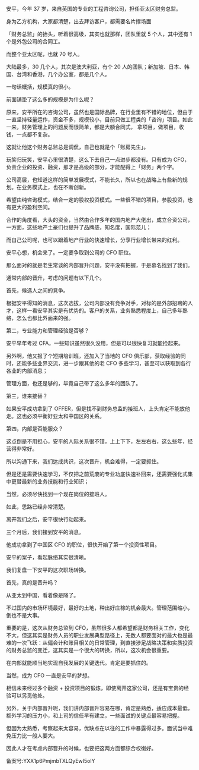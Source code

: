 安平，今年 37 岁，来自英国的专业的工程咨询公司，担任亚太区财务总监。

身为乙方机构，大家都清楚，出去拜访客户，都需要名片撑场面

「财务总监」的抬头，听着很高级，其实也就那样，团队里就 5 个人，其中还有 1 个是外包公司的合同工。

而整个亚太区呢，也就 70 号人。

大陆最多，30 几个人，其次是澳大利亚，有个 20 人的团队；新加坡、日本、韩国、台湾和香港，几个办公室，都是几个人。

一句话概括，规模真的很小。

前面铺垫了这么多的规模是为什么呢？

原来，安平所在的咨询公司，虽然也是国际品牌，在行业里有不错的地位，但由于一直坚持轻量运作，资金不多，规模较小，目前只做工程类的「咨询」项目。如此一来，财务管理上的问题反而很简单，都是大额合同式， 拿项目，做项目，收钱，一点都不复杂。

这就让他这个财务总监总是调侃，自己也就是个「账房先生」。

玩笑归玩笑，安平心里很清楚，这么下去自己一点进步都没有。只有成为 CFO，负责企业的投资、融资，那才是高级的部分，才能配得上「财务」两个字。

公司高层，也知道这样的简单发展模式，不能长久，所以也在战略上有些新的规划。在业务模式上，也在不断创新。

希望由纯咨询模式，结合一定的股权投资模式。一些很不错的项目，参股投资，也有更大的盈利空间。

合作的角度看，大头的资金，当然由合作多年的国内地产大佬出，成立合资公司，一方面，这些地产土豪们也提升了品牌感，知名度，国际范儿；

而自己公司呢，也可以跟着地产行业的快速增长，分享行业增长带来的红利。

安平心想，机会来了。一定要争取到公司的 CFO 职位。

那么面对的就是老生常谈的内部晋升问题，安平没有把握，于是慕名找到了我们。

通常内部的晋升，考虑的问题有以下几个。

首先，候选人之间的竞争。

根据安平得知的消息，这次选拔，公司内部没有竞争对手，对标的是外部招聘的人才，这样一看安平其实是有优势的。客户的关系，业务熟悉程度上，自己多年熟络，怎么也都比外面来的强。

第二，专业能力和管理经验是否够？

安平早年考过 CFA，一些知识虽然很久没用，但是可以很快复习就能捡起来。

另外啊，他又报了个短期培训班，还加入了当地的 CFO 俱乐部，获取经验的同时，还能多些业界交流，进一步跟其他的老 CFO 多些学习，甚至可以获取到各行各业的内部消息；

管理方面，也还是够的，毕竟自己带了这么多年的团队了。

第三，谁来接替？

如果安平成功拿到了 OFFER，但是找不到财务总监的接班人，上头肯定不能放他走。这也必须平衡好亚太和中国区的关系。

第四，内部是否能服众？

这点倒是不用担心，安平的人际关系很不错，上上下下，左左右右，这么些年，经营得非常好。

所以沟通下来，我们达成共识，这次晋升，机会难得，一定要抓住。

但是还是需要快速学习，不仅把之前荒废的专业功底快速补回来，还需要强化式集中更替最新的业务技能和行业知识；

当然，必须尽快找到一个现在岗位的接班人。

如此，思路已经非常清楚。

离开我们之后，安平很快行动起来。

三个月后，我们接到安平的消息。

他成功拿到了中国区 CFO 的职位，很快开始了第一个投资性项目。

安平的案子，看起脉络其实很清晰。

我们复盘一下安平的这次职场转换。

首先，真的是晋升吗？

从亚太到中国，看着像是降了。

不过国内的市场环境最好，最好的土地，种出好庄稼的机会最大。管理范围缩小，倒也不是大事。

重要的是，这次从财务总监到 CFO，虽然很多人都希望都是财务相关工作，变化不大，但这其实是财务人员的职业发展典型路径上，无数人都要面对的最大也是最难的一次飞跃：从偏会计和账目相关的日常管理，到直接涉足战略决策和实质投资的财务总监的变迁，这其实是一个很大的转换，所以，这次机会很重要。

在内部就能顺当地实现自我发展的关键迭代。肯定是要抓住的。

当然，成为 CFO 一直是安平的梦想。

相信未来经过多个融资 + 投资项目的锻炼，即使离开这家公司，还是有宝贵的经验可以另觅他处。

另外，关于内部晋升呢，我们讲内部晋升容易在哪，肯定是熟悉，适应成本最低，额外学习的压力小，和上司的信任早有建立，一些面试的关键点最容易把握。

但因为太熟悉，考察起来太容易，优缺点在以往的工作中暴露得过多。面试当中难免压力比一般人要大。

因此人才在考虑内部晋升的时候，也要把这两方面都综合权衡好。

备案号:YXX1p6PmjmbTXLQyEwI5olY